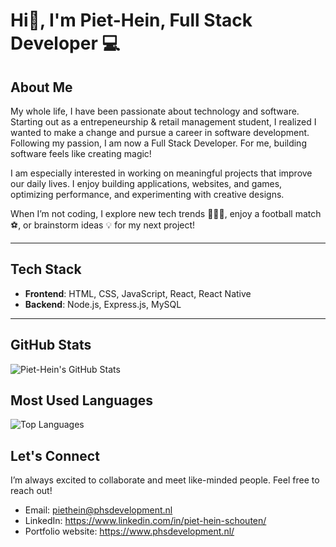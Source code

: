 # Hi👋, I'm Piet-Hein, Full Stack Developer 💻  


## About Me  


My whole life, I have been passionate about technology and software. Starting out as a entrepeneurship & retail management student, I realized I wanted to make a change and pursue a career in software development. Following my passion, I am now a Full Stack Developer. For me, building software feels like creating magic!

I am especially interested in working on meaningful projects that improve our daily lives. I enjoy building applications, websites, and games, optimizing performance, and experimenting with creative designs.

When I’m not coding, I explore new tech trends 🧑🏻‍💻, enjoy a football match ⚽️, or brainstorm ideas 💡 for my next project!  

---

## Tech Stack 

- **Frontend**: HTML, CSS, JavaScript, React, React Native
- **Backend**: Node.js, Express.js, MySQL  

---

## GitHub Stats  

![Piet-Hein's GitHub Stats](https://github-readme-stats.vercel.app/api?username=phsworks&show_icons=true&theme=radical)  

## Most Used Languages  

![Top Languages](https://github-readme-stats.vercel.app/api/top-langs/?username=phsworks&layout=compact&theme=radical)  


## Let's Connect  

I’m always excited to collaborate and meet like-minded people. Feel free to reach out!  

- Email: piethein@phsdevelopment.nl  
- LinkedIn: https://www.linkedin.com/in/piet-hein-schouten/
- Portfolio website: https://www.phsdevelopment.nl/
